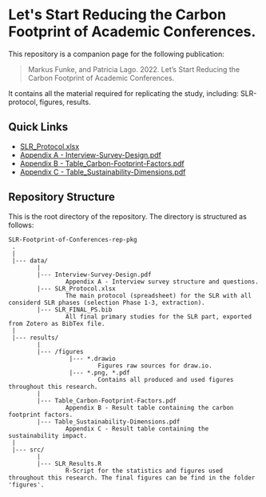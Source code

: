 # Let's Start Reducing the Carbon Footprint of Academic Conferences.
This repository is a companion page for the following publication:
> Markus Funke, and Patricia Lago. 2022. Let’s Start Reducing the Carbon Footprint of Academic Conferences.

It contains all the material required for replicating the study, including: SLR-protocol, figures, results.

Quick Links
---------------

* [SLR_Protocol.xlsx](data/SLR_Protocol.xlsx)
* [Appendix A - Interview-Survey-Design.pdf](data/Interview-Survey-Design.pdf)
* [Appendix B - Table_Carbon-Footprint-Factors.pdf](results/Table_Carbon-Footprint-Factors.pdf)
* [Appendix C - Table_Sustainability-Dimensions.pdf](results/Table_Sustainability-Dimensions.pdf)

Repository Structure
---------------
This is the root directory of the repository. The directory is structured as follows:

    SLR-Footprint-of-Conferences-rep-pkg
     .
     |
     |--- data/
            |
            |--- Interview-Survey-Design.pdf
                    Appendix A - Interview survey structure and questions.
            |--- SLR_Protocol.xlsx
                    The main protocol (spreadsheet) for the SLR with all considerd SLR phases (selection Phase 1-3, extraction).
            |--- SLR_FINAL_PS.bib
                    All final primary studies for the SLR part, exported from Zotero as BibTex file.
     |
     |--- results/
            |
            |--- /figures
                     |--- *.drawio
                             Figures raw sources for draw.io.
                     |--- *.png, *.pdf
                             Contains all produced and used figures throughout this research.
            |
            |--- Table_Carbon-Footprint-Factors.pdf
                    Appendix B - Result table containing the carbon footprint factors.
            |--- Table_Sustainability-Dimensions.pdf
                    Appendix C - Result table containing the sustainability impact.
     |
     |--- src/
            |
            |--- SLR_Results.R
                    R-Script for the statistics and figures used throughout this research. The final figures can be find in the folder 'figures'.              
